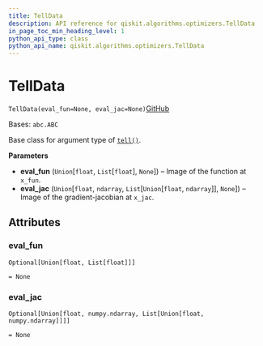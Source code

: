```yaml
---
title: TellData
description: API reference for qiskit.algorithms.optimizers.TellData
in_page_toc_min_heading_level: 1
python_api_type: class
python_api_name: qiskit.algorithms.optimizers.TellData
---
```


# TellData

<span id="qiskit.algorithms.optimizers.TellData" />

`TellData(eval_fun=None, eval_jac=None)`[GitHub](https://github.com/qiskit/qiskit/tree/stable/0.41/qiskit/algorithms/optimizers/steppable_optimizer.py "view source code")

Bases: `abc.ABC`

Base class for argument type of [`tell()`](qiskit.algorithms.optimizers.SteppableOptimizer#tell "qiskit.algorithms.optimizers.SteppableOptimizer.tell").

**Parameters**

*   **eval\_fun** (`Union`\[`float`, `List`\[`float`], `None`]) – Image of the function at `x_fun`.
*   **eval\_jac** (`Union`\[`float`, `ndarray`, `List`\[`Union`\[`float`, `ndarray`]], `None`]) – Image of the gradient-jacobian at `x_jac`.

## Attributes

<span id="qiskit.algorithms.optimizers.TellData.eval_fun" />

### eval\_fun

`Optional[Union[float, List[float]]]`

`= None`

<span id="qiskit.algorithms.optimizers.TellData.eval_jac" />

### eval\_jac

`Optional[Union[float, numpy.ndarray, List[Union[float, numpy.ndarray]]]]`

`= None`

